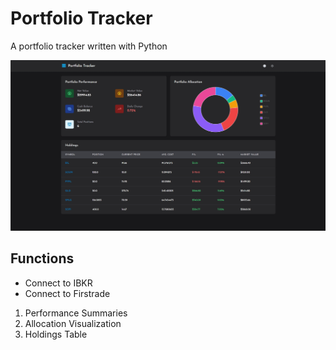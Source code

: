 # Portfolio Tracker

A portfolio tracker written with Python

![Screenshot](images/screenshot.png)

## Functions
- Connect to IBKR
- Connect to Firstrade

1. Performance Summaries
2. Allocation Visualization
3. Holdings Table
